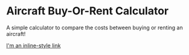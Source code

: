 # Aircraft Buy-Or-Rent Calculator
A simple calculator to compare the costs between buying or renting an aircraft!

[I'm an inline-style link](demo.html)
